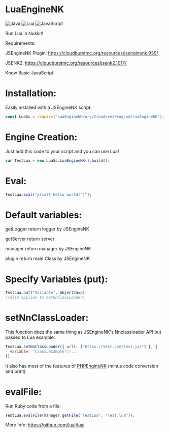 # LuaEngineNK
![Java](https://img.shields.io/badge/java-%23ED8B00.svg?style=for-the-badge&logo=openjdk&logoColor=white)
![Lua](https://img.shields.io/badge/lua-%232C2D72.svg?style=for-the-badge&logo=lua&logoColor=white)
![JavaScript](https://img.shields.io/badge/javascript-%23323330.svg?style=for-the-badge&logo=javascript&logoColor=%23F7DF1E)

Run Lua in Nukkit!

Requirements:

JSEngineNK Plugin: https://cloudburstmc.org/resources/jsenginenk.939/

JSENK2: https://cloudburstmc.org/resources/jsenk2.1017/

Know Basic JavaScript

# Installation: 
Easily installed with a JSEngineNK script:

```js
const LuaSc = require("LuaEngineNK/org/CreadoresProgram/LuaEngineNK");
```
# Engine Creation: 
Just add this code to your script and you can use Lua!
```js
var TestLua = new LuaSc.LuaEngineNK().build();
```
# Eval:
```js
TestLua.eval("print('hello world!')");
```
# Default variables:
getLogger return logger by JSEngineNK 

getServer return server 

manager return manager by JSEngineNK 

plugin return main Class by JSEngineNK
# Specify Variables (put):
```js
TestLua.put("Variable", objectJava);
//also applies to setNnClassLoader!
```
# setNnClassLoader: 
This function does the same thing as JSEngineNK's Nnclassloader API but passed to Lua example:
```js
TestLua.setNnClassLoader({ urls: ["https://test.com/test.jar"] }, {
  variable: "class.example"//...
});
```
It also has most of the features of [PHPEngineNK](https://cloudburstmc.org/resources/phpenginenk.968/) (minus code conversion and print)

# evalFile: 
Run Ruby code from a file:
```js
TestLua.evalFile(manager.getFile("TestLua", "Test.lua"));
```
More Info: https://github.com/luaj/luaj
